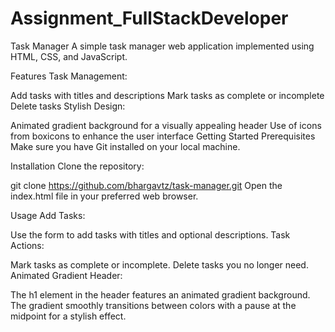 # Assignment_FullStackDeveloper
Task Manager
A simple task manager web application implemented using HTML, CSS, and JavaScript.

Features
Task Management:

Add tasks with titles and descriptions
Mark tasks as complete or incomplete
Delete tasks
Stylish Design:

Animated gradient background for a visually appealing header
Use of icons from boxicons to enhance the user interface
Getting Started
Prerequisites
Make sure you have Git installed on your local machine.

Installation
Clone the repository:

git clone https://github.com/bhargavtz/task-manager.git
Open the index.html file in your preferred web browser.

Usage
Add Tasks:

Use the form to add tasks with titles and optional descriptions.
Task Actions:

Mark tasks as complete or incomplete.
Delete tasks you no longer need.
Animated Gradient Header:

The h1 element in the header features an animated gradient background.
The gradient smoothly transitions between colors with a pause at the midpoint for a stylish effect.

